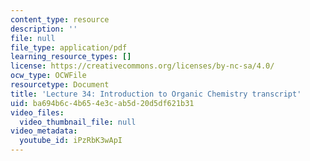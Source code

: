 ```yaml
---
content_type: resource
description: ''
file: null
file_type: application/pdf
learning_resource_types: []
license: https://creativecommons.org/licenses/by-nc-sa/4.0/
ocw_type: OCWFile
resourcetype: Document
title: 'Lecture 34: Introduction to Organic Chemistry transcript'
uid: ba694b6c-4b65-4e3c-ab5d-20d5df621b31
video_files:
  video_thumbnail_file: null
video_metadata:
  youtube_id: iPzRbK3wApI
---
```

